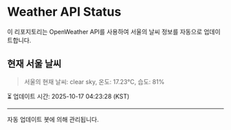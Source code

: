 
# Weather API Status

이 리포지토리는 OpenWeather API를 사용하여 서울의 날씨 정보를 자동으로 업데이트합니다.

## 현재 서울 날씨
> 서울의 현재 날씨: clear sky, 온도: 17.23°C, 습도: 81%

⏳ 업데이트 시간: 2025-10-17 04:23:28 (KST)

---
자동 업데이트 봇에 의해 관리됩니다.
